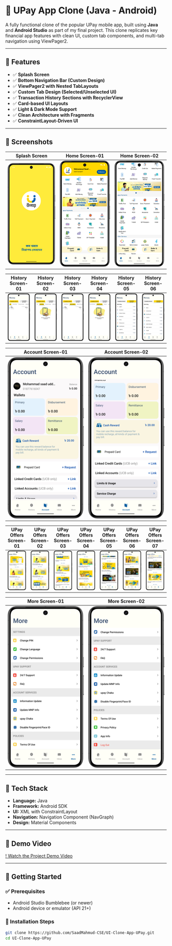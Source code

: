 # 🏦 UPay App Clone (Java - Android)

A fully functional clone of the popular UPay mobile app, built using **Java** and **Android Studio** as part of my final project. This clone replicates key financial app features with clean UI, custom tab components, and multi-tab navigation using ViewPager2.

---

## 📱 Features

- ✅ **Splash Screen**
- ✅ **Bottom Navigation Bar (Custom Design)**
- ✅ **ViewPager2 with Nested TabLayouts**
- ✅ **Custom Tab Design (Selected/Unselected UI)**
- ✅ **Transaction History Sections with RecyclerView**
- ✅ **Card-based UI Layouts**
- ✅ **Light & Dark Mode Support**
- ✅ **Clean Architecture with Fragments**
- ✅ **ConstraintLayout-Driven UI**

---

## 📸 Screenshots

|   Splash Screen   |   Home Screen-01  |   Home Screen-02  |
|-------------------|-------------------|-------------------|
| ![Input](screenshots/Splash.png) | ![Result](screenshots/Home-01.png) | ![Result](screenshots/Home-02.png) |

|   History Screen-01  |   History Screen-02  |   History Screen-03   |   History Screen-04   |   History Screen-05  |   History Screen-06  | 
|----------------------|----------------------|-----------------------|-----------------------|----------------------|----------------------|
| ![Input](screenshots/History-01.png) | ![Result](screenshots/History-02.png) | ![Result](screenshots/History-03.png) | ![Result](screenshots/History-04.png) |  ![Result](screenshots/History-05.png) | ![Result](screenshots/History-06.png) |

|   Account Screen-01   |   Account Screen-02   |
|-----------------------|-----------------------|
| ![Input](screenshots/Account-01.png) | ![Result](screenshots/Account-02.png) |

|   UPay Offers Screen-01  |   UPay Offers Screen-02  |   UPay Offers Screen-03   |   UPay Offers Screen-04   |   UPay Offers Screen-05  |   UPay Offers Screen-06  |   UPay Offers Screen-07  |
|--------------------------|--------------------------|---------------------------|---------------------------|--------------------------|--------------------------|--------------------------|
| ![Input](screenshots/Offers-01.png) | ![Result](screenshots/Offers-02.png) | ![Result](screenshots/Offers-03.png) | ![Result](screenshots/Offers-04.png) |  ![Result](screenshots/Offers-05.png) | ![Result](screenshots/Offers-06.png) | ![Result](screenshots/Offers-07.png) |

|   More Screen-01   |   More Screen-02   |
|--------------------|--------------------|
| ![Input](screenshots/More-01.png) | ![Result](screenshots/More-02.png) |

---

## 🔧 Tech Stack

- **Language:** Java
- **Framework:** Android SDK
- **UI:** XML with ConstraintLayout
- **Navigation:** Navigation Component (NavGraph)
- **Design:** Material Components

---

## 🎥 Demo Video

[! Watch the Project Demo Video](https://drive.google.com/file/d/1WKWHNUaSaQ8-A_Zfz9ELpYOg8BIM_5Zl/view?usp=drive_link)

---

## 🚀 Getting Started

### ✅ Prerequisites

- Android Studio Bumblebee (or newer)
- Android device or emulator (API 21+)

### 🔧 Installation Steps

```bash
git clone https://github.com/SaadMahmud-CSE/UI-Clone-App-UPay.git
cd UI-Clone-App-UPay
